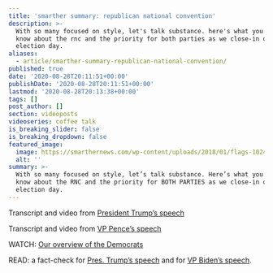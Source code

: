 ```yaml
---
title: 'smarther summary: republican national convention'
description: >-
  With so many focused on style, let's talk substance. here's what you should
  know about the rnc and the priority for both parties as we close-in on
  election day.
aliases:
  - article/smarther-summary-republican-national-convention/
published: true
date: '2020-08-28T20:11:51+00:00'
publishDate: '2020-08-28T20:11:51+00:00'
lastmod: '2020-08-28T20:13:38+00:00'
tags: []
post_author: []
section: videoposts
videoseries: coffee talk
is_breaking_slider: false
is_breaking_dropdown: false
featured_image:
  image: https://smarthernews.com/wp-content/uploads/2018/01/flags-1024x683.jpg
  alt: ''
summary: >-
  With so many focused on style, let’s talk substance. Here’s what you should
  know about the RNC and the priority for BOTH PARTIES as we close-in on
  election day.
---
```

Transcript and video from [President Trump’s speech](\"https://www.cnn.com/2020/08/28/politics/donald-trump-speech-transcript/index.html\")

Transcript and video from [VP Pence’s speech](\"https://www.cnn.com/2020/08/26/politics/mike-pence-speech-transcript/index.html\")

WATCH: [Our overview of the Democrats](\"https://youtu.be/H7vM7AhYArc\")

READ: a fact-check for [Pres. Trump’s speech](\"https://www.politifact.com/article/2020/aug/28/fact-checking-donald-trumps-2020-rnc-speech/\") and for [VP Biden’s speech](\"https://www.politifact.com/article/2020/aug/21/fact-checking-joe-biden-2020-democrat-national-con/\").
